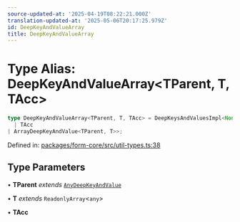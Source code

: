 ```yaml
---
source-updated-at: '2025-04-19T08:22:21.000Z'
translation-updated-at: '2025-05-06T20:17:25.979Z'
id: DeepKeyAndValueArray
title: DeepKeyAndValueArray
---
```


<!-- DO NOT EDIT: this page is autogenerated from the type comments -->

# Type Alias: DeepKeyAndValueArray\<TParent, T, TAcc\>

```ts
type DeepKeyAndValueArray<TParent, T, TAcc> = DeepKeysAndValuesImpl<NonNullable<T[number]>, ArrayDeepKeyAndValue<TParent, T>, 
  | TAcc
| ArrayDeepKeyAndValue<TParent, T>>;
```

Defined in: [packages/form-core/src/util-types.ts:38](https://github.com/TanStack/form/blob/main/packages/form-core/src/util-types.ts#L38)

## Type Parameters

• **TParent** *extends* [`AnyDeepKeyAndValue`](../interfaces/anydeepkeyandvalue.md)

• **T** *extends* `ReadonlyArray`\<`any`\>

• **TAcc**
